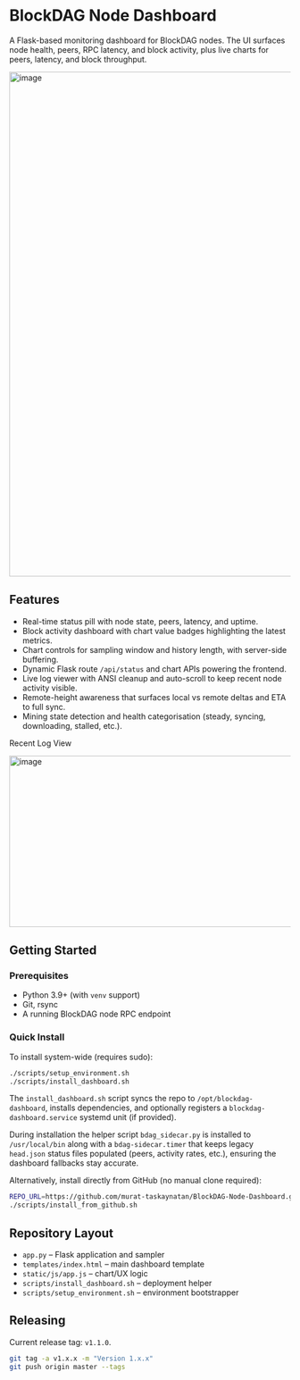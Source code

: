# BlockDAG Node Dashboard

A Flask-based monitoring dashboard for BlockDAG nodes. The UI surfaces node health, peers, RPC latency, and block activity, plus live charts for peers, latency, and block throughput.

<img width="1000" height="904" alt="image" src="https://github.com/user-attachments/assets/e72fcf3b-445d-4342-84ac-7d06fa603624" />



## Features
- Real-time status pill with node state, peers, latency, and uptime.
- Block activity dashboard with chart value badges highlighting the latest metrics.
- Chart controls for sampling window and history length, with server-side buffering.
- Dynamic Flask route `/api/status` and chart APIs powering the frontend.
- Live log viewer with ANSI cleanup and auto-scroll to keep recent node activity visible.
- Remote-height awareness that surfaces local vs remote deltas and ETA to full sync.
- Mining state detection and health categorisation (steady, syncing, downloading, stalled, etc.).

 Recent Log View
 
 <img width="1073" height="307" alt="image" src="https://github.com/user-attachments/assets/02dfe1fc-96e8-4a8e-a05f-b3ce69b3fcd3" />


## Getting Started

### Prerequisites
- Python 3.9+ (with `venv` support)
- Git, rsync
- A running BlockDAG node RPC endpoint

### Quick Install
To install system-wide (requires sudo):

```bash
./scripts/setup_environment.sh
./scripts/install_dashboard.sh
```

The `install_dashboard.sh` script syncs the repo to `/opt/blockdag-dashboard`, installs dependencies, and optionally registers a `blockdag-dashboard.service` systemd unit (if provided).

During installation the helper script `bdag_sidecar.py` is installed to `/usr/local/bin` along with a `bdag-sidecar.timer` that keeps legacy `head.json` status files populated (peers, activity rates, etc.), ensuring the dashboard fallbacks stay accurate.

Alternatively, install directly from GitHub (no manual clone required):

```bash
REPO_URL=https://github.com/murat-taskaynatan/BlockDAG-Node-Dashboard.git \
./scripts/install_from_github.sh
```

## Repository Layout
- `app.py` – Flask application and sampler
- `templates/index.html` – main dashboard template
- `static/js/app.js` – chart/UX logic
- `scripts/install_dashboard.sh` – deployment helper
- `scripts/setup_environment.sh` – environment bootstrapper

## Releasing

Current release tag: `v1.1.0`.

```bash
git tag -a v1.x.x -m "Version 1.x.x"
git push origin master --tags
```


